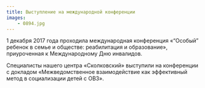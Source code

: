 ```yaml
---
title: Выступление на международной конференции
images:
    - 0894.jpg
---
```


1 декабря 2017 года проходила международная конференция «“Особый” ребенок в семье и обществе: реабилитация и образование», приуроченная к Международному Дню инвалидов.

<!--more-->
Специалисты нашего центра «Сколковский» выступили на конференции с докладом «Межведомственное взаимодействие как эффективный метод в социализации детей с ОВЗ».
 